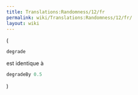 ```yaml
---
title: Translations:Randomness/12/fr
permalink: wiki/Translations:Randomness/12/fr/
layout: wiki
---
```


(

``` Haskell
degrade
```

est identique à

``` Haskell
degradeBy 0.5
```

)
